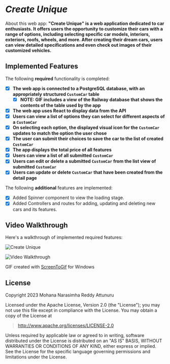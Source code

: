 # *Create Unique*

About this web app: **"Create Unique" is a web application dedicated to car enthusiasts. It offers users the opportunity to customize their cars with a range of options, including selecting specific car models, interiors, exteriors, roofs, wheels, and more. After creating their dream cars, users can view detailed specifications and even check out images of their customized vehicles.**

## Implemented Features

The following **required** functionality is completed:

<!-- Make sure to check off completed functionality below -->
- [x] **The web app is connected to a PostgreSQL database, with an appropriately structured `CustomCar` table**
  - [x] **NOTE: GIF includes a view of the Railway database that shows the contents of the table used by the app**
- [x] **The web app uses React to display data from the API**
- [x] **Users can view a list of options they can select for different aspects of a `CustomCar`**
- [x] **On selecting each option, the displayed visual icon for the `CustomCar` updates to match the option the user chose**
- [x] **The user can submit their choices to save the car to the list of created `CustomCar`**
- [x] **The app displays the total price of all features**
- [x] **Users can view a list of all submitted `CustomCar`**
- [x] **Users can edit or delete a submitted `CustomCar` from the list view of submitted `CustomCar`**
- [x] **Users can update or delete `CustomCar` that have been created from the detail page**

The following **additional** features are implemented:

- [x] Added Spinner component to view the loading stage.
- [x] Added Controllers and routes for adding, updating and deleting new cars and its features.

## Video Walkthrough

Here's a walkthrough of implemented required features:

![Create Unique](https://github.com/narasimhareddy04/createUnique/assets/63772959/73575d7b-df7a-4fad-bc2c-9e9d940a6232)


<img src='http://i.imgur.com/link/to/your/gif/file.gif' title='Video Walkthrough' width='' alt='Video Walkthrough' />

<!-- Replace this with whatever GIF tool you used! -->
GIF created with [ScreenToGif](https://www.screentogif.com/) for Windows
<!-- Recommended tools:
[Kap](https://getkap.co/) for macOS
[ScreenToGif](https://www.screentogif.com/) for Windows
[peek](https://github.com/phw/peek) for Linux. -->

## License

Copyright 2023 Mohana Narasimha Reddy Attunuru

Licensed under the Apache License, Version 2.0 (the "License"); you may not use this file except in compliance with the License. You may obtain a copy of the License at

> http://www.apache.org/licenses/LICENSE-2.0

Unless required by applicable law or agreed to in writing, software distributed under the License is distributed on an "AS IS" BASIS, WITHOUT WARRANTIES OR CONDITIONS OF ANY KIND, either express or implied. See the License for the specific language governing permissions and limitations under the License.
